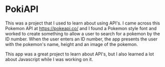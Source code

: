 # PokiAPI

This was a project that I used to learn about using API's.
I came across this Pokemon API at https://pokeapi.co/ and I found a Pokemon style font and worked to create something to allow a user to search for a pokemon by the ID number.
When the user enters an ID number, the app presents the user with the pokemon's name, height and an image of the pokemon.

This app was a great project to learn about API's, but I also learned a lot about Javascript while I was working on it.
